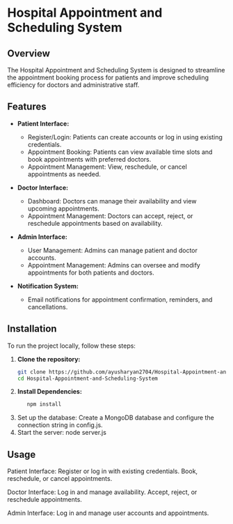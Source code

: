 # Hospital Appointment and Scheduling System

## Overview

The Hospital Appointment and Scheduling System is designed to streamline the appointment booking process for patients and improve scheduling efficiency for doctors and administrative staff.

## Features

- **Patient Interface:**
  - Register/Login: Patients can create accounts or log in using existing credentials.
  - Appointment Booking: Patients can view available time slots and book appointments with preferred doctors.
  - Appointment Management: View, reschedule, or cancel appointments as needed.

- **Doctor Interface:**
  - Dashboard: Doctors can manage their availability and view upcoming appointments.
  - Appointment Management: Doctors can accept, reject, or reschedule appointments based on availability.

- **Admin Interface:**
  - User Management: Admins can manage patient and doctor accounts.
  - Appointment Management: Admins can oversee and modify appointments for both patients and doctors.

- **Notification System:**
  - Email notifications for appointment confirmation, reminders, and cancellations.

## Installation

To run the project locally, follow these steps:

1. **Clone the repository:**
   ```bash
   git clone https://github.com/ayusharyan2704/Hospital-Appointment-and-Scheduling-System.git
   cd Hospital-Appointment-and-Scheduling-System
2. **Install Dependencies:**
   ```bash
      npm install
3. Set up the database:
     Create a MongoDB database and configure the connection string in config.js.
4. Start the server:  node server.js

## Usage

  Patient Interface:
        Register or log in with existing credentials.
        Book, reschedule, or cancel appointments.

  Doctor Interface:
        Log in and manage availability.
        Accept, reject, or reschedule appointments.

  Admin Interface:
        Log in and manage user accounts and appointments.
